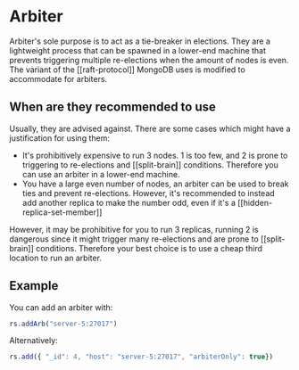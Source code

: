 # Arbiter
Arbiter's sole purpose is to act as a tie-breaker in elections. They are a lightweight process that can be spawned in a lower-end machine that prevents triggering multiple re-elections when the amount of nodes is even. The variant of the [[raft-protocol]] MongoDB uses is modified to accommodate for arbiters.

## When are they recommended to use
Usually, they are advised against. There are some cases which might have a justification for using them:

* It's prohibitively expensive to run 3 nodes. 1 is too few, and 2 is prone to triggering to re-elections and [[split-brain]] conditions. Therefore you can use an arbiter in a lower-end machine.
* You have a large even number of nodes, an arbiter can be used to break ties and prevent re-elections. However, it's recommended to instead add another replica to make the number odd, even if it's a [[hidden-replica-set-member]]

However, it may be prohibitive for you to run 3 replicas, running 2 is dangerous since it might trigger many re-elections and are prone to [[split-brain]] conditions. Therefore your best choice is to use a cheap third location to run an arbiter.

## Example
You can add an arbiter with:

```js
rs.addArb("server-5:27017")
```

Alternatively:

```js
rs.add({ "_id": 4, "host": "server-5:27017", "arbiterOnly": true})
```
